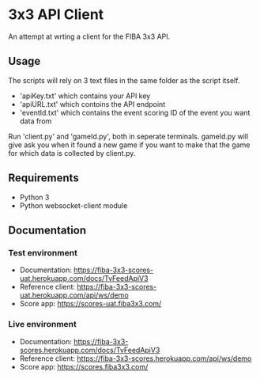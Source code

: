 # 3x3 API Client
An attempt at wrting a client for the FIBA 3x3 API.

## Usage
The scripts will rely on 3 text files in the same folder as the script itself. 
* 'apiKey.txt' which contains your API key 
* 'apiURL.txt' which contoins the API endpoint
* 'eventId.txt' which contains the event scoring ID of the event you want data from 

Run 'client.py' and 'gameId.py', both in seperate terminals. gameId.py will give ask you when it found a new game if you want to make that the game for which data is collected by client.py.

## Requirements
* Python 3
* Python websocket-client module

## Documentation
### Test environment
* Documentation: https://fiba-3x3-scores-uat.herokuapp.com/docs/TvFeedApiV3
* Reference client: https://fiba-3x3-scores-uat.herokuapp.com/api/ws/demo
* Score app: https://scores-uat.fiba3x3.com/

### Live environment
* Documentation: https://fiba-3x3-scores.herokuapp.com/docs/TvFeedApiV3
* Reference client: https://fiba-3x3-scores.herokuapp.com/api/ws/demo
* Score app: https://scores.fiba3x3.com/

